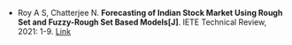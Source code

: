 * Roy A S, Chatterjee N. <b>Forecasting of Indian Stock Market Using Rough Set and Fuzzy-Rough Set Based Models[J]</b>. IETE Technical Review, 2021: 1-9. [Link](https://www.tandfonline.com/doi/abs/10.1080/02564602.2021.1960208)
